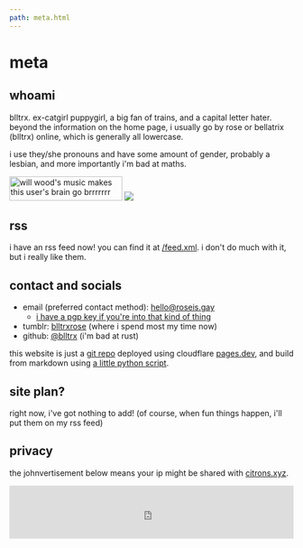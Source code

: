 ```yaml
---
path: meta.html
---
```

# meta 

## whoami
blltrx.
ex-catgirl puppygirl, a big fan of trains, and a capital letter hater. beyond the information on the home page, i usually go by rose or bellatrix (blltrx) online, which is generally all lowercase.

i use they/she pronouns and have some amount of gender, probably a lesbian, and more importantly i'm bad at maths.

<div class="buttonContainer">
  <img src=/assets/8831-willwood.png class="button" alt="will wood's music makes this user's brain go brrrrrrr" loading=lazy width=200 height=43>
  <a href="https://badge.les.bi"> <img src="https://badge.les.bi/88x31/trans/lesbi/heart-split/outset.svg" class="button" ></a>
</div>

## rss
i have an rss feed now! you can find it at [/feed.xml](/feed.xml). i don't do much with it, but i really like them.

## contact and socials

- email (preferred contact method): [hello@roseis.gay](mailto:hello@roseis.gay)
    - [i have a pgp key if you're into that kind of thing](/assets/publickey.txt)
- tumblr: [blltrxrose](https://tumblr.bellatrix.dev) (where i spend most my time now)
- github: [@blltrx](https://github.com/blltrx) (i'm bad at rust)

this website is just a [git repo](https://github.com/blltrx/sitemd) deployed using cloudflare [pages.dev](https://pages.cloudflare.com/), and build from markdown using [a little python script](https://github.com/blltrx/htmldown).

## site plan?

right now, i've got nothing to add! (of course, when fun things happen, i'll put them on my rss feed)

## privacy

the johnvertisement below means your ip might be shared with [citrons.xyz](https://citrons.xyz).

<iframe src="https://john.citrons.xyz/embed?ref=roseis.gay" style="margin-left:auto;display:block;margin-right:auto;max-width:732px;width:100%;height:94px;border:none;" loading=lazy title="johnvertisement"></iframe>
